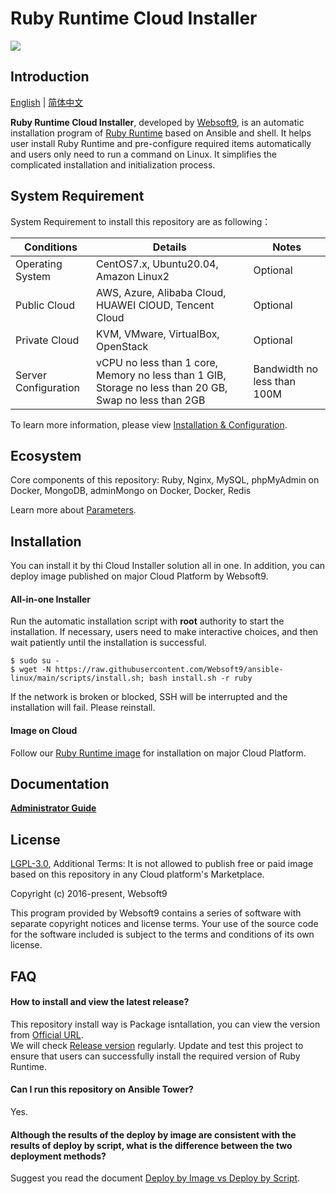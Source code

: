 # Ruby Runtime Cloud Installer

![](https://libs.websoft9.com/common/websott9-cloud-installer.png) 

## Introduction

[English](/README.md) | [简体中文](/README-zh.md)  

**Ruby Runtime Cloud Installer**, developed by [Websoft9](https://www.websoft9.com), is an automatic installation program of [Ruby Runtime](https://www.websoft9.com/) based on Ansible and shell. It helps user install Ruby Runtime and pre-configure required items automatically and users only need to run a command on Linux. It simplifies the complicated installation and initialization process.  

## System Requirement

System Requirement to install this repository are as following：

| Conditions       | Details                               | Notes                |
| ------------------- | --------------------------------| -------------------- |
| Operating System   | CentOS7.x, Ubuntu20.04, Amazon Linux2 | Optional                 |
| Public Cloud     | AWS, Azure, Alibaba Cloud, HUAWEI ClOUD, Tencent Cloud    | Optional                 |
| Private Cloud     | KVM, VMware, VirtualBox, OpenStack    | Optional                 |
| Server Configuration | vCPU no less than 1 core, Memory no less than 1 GIB, Storage no less than 20 GB, Swap no less than 2GB |Bandwidth no less than 100M|

To learn more information, please view [Installation & Configuration](https://github.com/Websoft9/ansible-ruby/blob/main/README.md).

## Ecosystem

Core components of this repository: Ruby, Nginx, MySQL, phpMyAdmin on Docker, MongoDB, adminMongo on Docker, Docker, Redis

Learn more about [Parameters](/docs/stack-components.md).

## Installation

You can install it by thi Cloud Installer solution all in one. In addition, you can deploy image published on major Cloud Platform by Websoft9.

#### All-in-one Installer

Run the automatic installation script with **root** authority to start the installation. If necessary, users need to make interactive choices, and then wait patiently until the installation is successful.

```
$ sudo su -
$ wget -N https://raw.githubusercontent.com/Websoft9/ansible-linux/main/scripts/install.sh; bash install.sh -r ruby
```

If the network is broken or blocked, SSH will be interrupted and the installation will fail. Please reinstall.

#### Image on Cloud 

Follow our [Ruby Runtime image](https://apps.websoft9.com/ruby) for installation on major Cloud Platform.

## Documentation

**[Administrator Guide](https://support.websoft9.com/docs/ruby)** 

## License

[LGPL-3.0](/License.md), Additional Terms: It is not allowed to publish free or paid image based on this repository in any Cloud platform's Marketplace.

Copyright (c) 2016-present, Websoft9

This program provided by Websoft9 contains a series of software with separate copyright notices and license terms. Your use of the source code for the software included is subject to the terms and conditions of its own license.

## FAQ

#### How to install and view the latest release?

This repository install way is Package isntallation, you can  view the version from [Official URL](https://www.ruby-lang.org/en/downloads/).  
We will check [Release version](https://github.com/Websoft9/ansible-ruby/releases) regularly. Update and test this project to ensure that users can successfully install the required version of Ruby Runtime.

#### Can I run this repository on Ansible Tower? 

Yes.

#### Although the results of the deploy by image are consistent with the results of deploy by script, what is the difference between the two deployment methods?

Suggest you read the document [Deploy by Image vs Deploy by Script](https://support.websoft9.com/docs/faq/bz-product.html#deployment-comparison).


